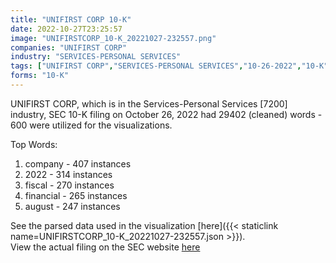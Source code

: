 ```yaml
---
title: "UNIFIRST CORP 10-K"
date: 2022-10-27T23:25:57
image: "UNIFIRSTCORP_10-K_20221027-232557.png"
companies: "UNIFIRST CORP"
industry: "SERVICES-PERSONAL SERVICES"
tags: ["UNIFIRST CORP","SERVICES-PERSONAL SERVICES","10-26-2022","10-K"]
forms: "10-K"
---
```

UNIFIRST CORP, which is in the Services-Personal Services [7200] industry, SEC 10-K filing on October 26, 2022 had 29402 (cleaned) words - 600 were utilized for the visualizations.

Top Words:
1. company - 407 instances
2. 2022 - 314 instances
3. fiscal - 270 instances
4. financial - 265 instances
5. august - 247 instances


See the parsed data used in the visualization [here]({{< staticlink name=UNIFIRSTCORP_10-K_20221027-232557.json >}}).  
View the actual filing on the SEC website [here](https://www.sec.gov/Archives/edgar/data/717954/0000950170-22-020172.txt)